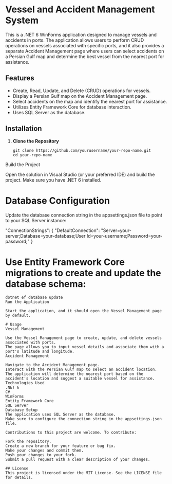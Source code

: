 # Vessel and Accident Management System

This is a .NET 6 WinForms application designed to manage vessels and accidents in ports. The application allows users to perform CRUD operations on vessels associated with specific ports, and it also provides a separate Accident Management page where users can select accidents on a Persian Gulf map and determine the best vessel from the nearest port for assistance.

## Features

- Create, Read, Update, and Delete (CRUD) operations for vessels.
- Display a Persian Gulf map on the Accident Management page.
- Select accidents on the map and identify the nearest port for assistance.
- Utilizes Entity Framework Core for database interaction.
- Uses SQL Server as the database.

## Installation

1. **Clone the Repository**

   ```shell
   git clone https://github.com/yourusername/your-repo-name.git
   cd your-repo-name
Build the Project

Open the solution in Visual Studio (or your preferred IDE) and build the project. Make sure you have .NET 6 installed.

# Database Configuration

Update the database connection string in the appsettings.json file to point to your SQL Server instance:

"ConnectionStrings": {
  "DefaultConnection": "Server=your-server;Database=your-database;User Id=your-username;Password=your-password;"
}

# Use Entity Framework Core migrations to create and update the database schema:

   ```shell
   dotnet ef database update
   Run the Application

Start the application, and it should open the Vessel Management page by default.

# Usage
Vessel Management

Use the Vessel Management page to create, update, and delete vessels associated with ports.
The page allows you to input vessel details and associate them with a port's latitude and longitude.
Accident Management

Navigate to the Accident Management page.
Interact with the Persian Gulf map to select an accident location.
The application will determine the nearest port based on the accident's location and suggest a suitable vessel for assistance.
Technologies Used
.NET 6
C#
WinForms
Entity Framework Core
SQL Server
Database Setup
The application uses SQL Server as the database.
Make sure to configure the connection string in the appsettings.json file.

Contributions to this project are welcome. To contribute:

Fork the repository.
Create a new branch for your feature or bug fix.
Make your changes and commit them.
Push your changes to your fork.
Submit a pull request with a clear description of your changes.

## License
This project is licensed under the MIT License. See the LICENSE file for details.
